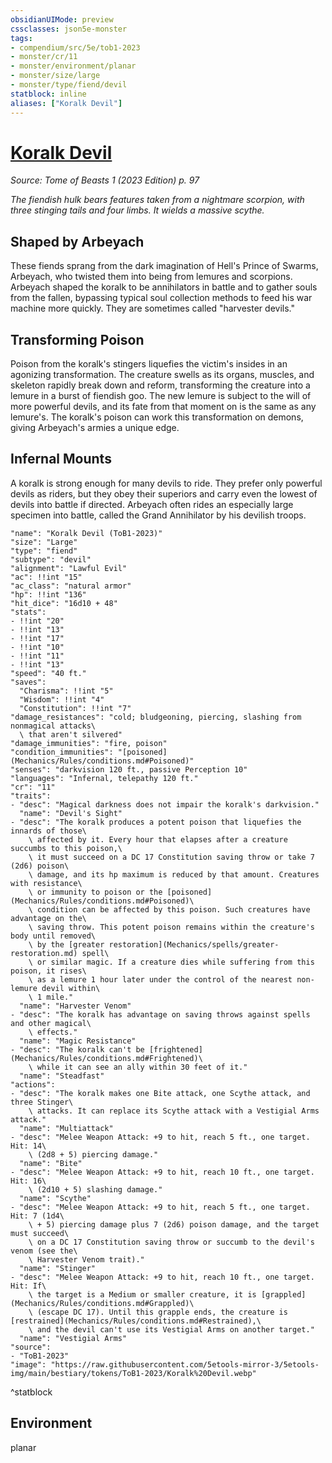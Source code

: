 ```yaml
---
obsidianUIMode: preview
cssclasses: json5e-monster
tags:
- compendium/src/5e/tob1-2023
- monster/cr/11
- monster/environment/planar
- monster/size/large
- monster/type/fiend/devil
statblock: inline
aliases: ["Koralk Devil"]
---
```

# [Koralk Devil](Mechanics\bestiary\fiend/koralk-devil-tob1-2023.md)
*Source: Tome of Beasts 1 (2023 Edition) p. 97*  

*The fiendish hulk bears features taken from a nightmare scorpion, with three stinging tails and four limbs. It wields a massive scythe.*

## Shaped by Arbeyach

These fiends sprang from the dark imagination of Hell's Prince of Swarms, Arbeyach, who twisted them into being from lemures and scorpions. Arbeyach shaped the koralk to be annihilators in battle and to gather souls from the fallen, bypassing typical soul collection methods to feed his war machine more quickly. They are sometimes called "harvester devils."

## Transforming Poison

Poison from the koralk's stingers liquefies the victim's insides in an agonizing transformation. The creature swells as its organs, muscles, and skeleton rapidly break down and reform, transforming the creature into a lemure in a burst of fiendish goo. The new lemure is subject to the will of more powerful devils, and its fate from that moment on is the same as any lemure's. The koralk's poison can work this transformation on demons, giving Arbeyach's armies a unique edge.

## Infernal Mounts

A koralk is strong enough for many devils to ride. They prefer only powerful devils as riders, but they obey their superiors and carry even the lowest of devils into battle if directed. Arbeyach often rides an especially large specimen into battle, called the Grand Annihilator by his devilish troops.

```statblock
"name": "Koralk Devil (ToB1-2023)"
"size": "Large"
"type": "fiend"
"subtype": "devil"
"alignment": "Lawful Evil"
"ac": !!int "15"
"ac_class": "natural armor"
"hp": !!int "136"
"hit_dice": "16d10 + 48"
"stats":
- !!int "20"
- !!int "13"
- !!int "17"
- !!int "10"
- !!int "11"
- !!int "13"
"speed": "40 ft."
"saves":
  "Charisma": !!int "5"
  "Wisdom": !!int "4"
  "Constitution": !!int "7"
"damage_resistances": "cold; bludgeoning, piercing, slashing from nonmagical attacks\
  \ that aren't silvered"
"damage_immunities": "fire, poison"
"condition_immunities": "[poisoned](Mechanics/Rules/conditions.md#Poisoned)"
"senses": "darkvision 120 ft., passive Perception 10"
"languages": "Infernal, telepathy 120 ft."
"cr": "11"
"traits":
- "desc": "Magical darkness does not impair the koralk's darkvision."
  "name": "Devil's Sight"
- "desc": "The koralk produces a potent poison that liquefies the innards of those\
    \ affected by it. Every hour that elapses after a creature succumbs to this poison,\
    \ it must succeed on a DC 17 Constitution saving throw or take 7 (2d6) poison\
    \ damage, and its hp maximum is reduced by that amount. Creatures with resistance\
    \ or immunity to poison or the [poisoned](Mechanics/Rules/conditions.md#Poisoned)\
    \ condition can be affected by this poison. Such creatures have advantage on the\
    \ saving throw. This potent poison remains within the creature's body until removed\
    \ by the [greater restoration](Mechanics/spells/greater-restoration.md) spell\
    \ or similar magic. If a creature dies while suffering from this poison, it rises\
    \ as a lemure 1 hour later under the control of the nearest non-lemure devil within\
    \ 1 mile."
  "name": "Harvester Venom"
- "desc": "The koralk has advantage on saving throws against spells and other magical\
    \ effects."
  "name": "Magic Resistance"
- "desc": "The koralk can't be [frightened](Mechanics/Rules/conditions.md#Frightened)\
    \ while it can see an ally within 30 feet of it."
  "name": "Steadfast"
"actions":
- "desc": "The koralk makes one Bite attack, one Scythe attack, and three Stinger\
    \ attacks. It can replace its Scythe attack with a Vestigial Arms attack."
  "name": "Multiattack"
- "desc": "Melee Weapon Attack: +9 to hit, reach 5 ft., one target. Hit: 14\
    \ (2d8 + 5) piercing damage."
  "name": "Bite"
- "desc": "Melee Weapon Attack: +9 to hit, reach 10 ft., one target. Hit: 16\
    \ (2d10 + 5) slashing damage."
  "name": "Scythe"
- "desc": "Melee Weapon Attack: +9 to hit, reach 5 ft., one target. Hit: 7 (1d4\
    \ + 5) piercing damage plus 7 (2d6) poison damage, and the target must succeed\
    \ on a DC 17 Constitution saving throw or succumb to the devil's venom (see the\
    \ Harvester Venom trait)."
  "name": "Stinger"
- "desc": "Melee Weapon Attack: +9 to hit, reach 10 ft., one target. Hit: If\
    \ the target is a Medium or smaller creature, it is [grappled](Mechanics/Rules/conditions.md#Grappled)\
    \ (escape DC 17). Until this grapple ends, the creature is [restrained](Mechanics/Rules/conditions.md#Restrained),\
    \ and the devil can't use its Vestigial Arms on another target."
  "name": "Vestigial Arms"
"source":
- "ToB1-2023"
"image": "https://raw.githubusercontent.com/5etools-mirror-3/5etools-img/main/bestiary/tokens/ToB1-2023/Koralk%20Devil.webp"
```
^statblock

## Environment

planar